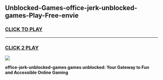
## Unblocked-Games-office-jerk-unblocked-games-Play-Free-envie
<h3>
<a href="https://premium76.site?title=office-jerk-unblocked-games&ref=22A">CLICK TO PLAY</a></h3>
<hr>

<h3>
<a href="https://premium76.site?title=office-jerk-unblocked-games&ref=22A">CLICK 2 PLAY</a>
  
</h3>

<a href="https://premium76.site?title=office-jerk-unblocked-games&ref=22A"><img src="https://clearcache.store/games.png"></a>


**office-jerk-unblocked-games games unblocked: Your Gateway to Fun and Accessible Online Gaming**

